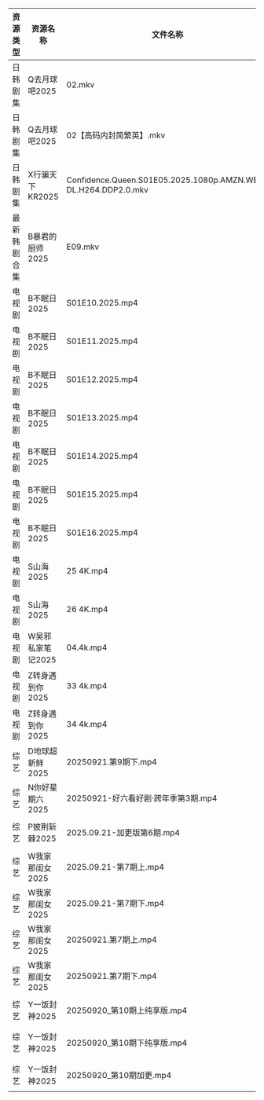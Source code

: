 | 资源类型   | 资源名称        | 文件名称                                                           | 分享链接                                 | 更新时间                |
| ------ | ----------- | -------------------------------------------------------------- | ------------------------------------ | ------------------- |
| 日韩剧集   | Q去月球吧2025   | 02.mkv                                                         | https://pan.quark.cn/s/a1632c441381  | 2025-09-21 16:18:19 |
| 日韩剧集   | Q去月球吧2025   | 02【高码内封简繁英】.mkv                                                | https://pan.quark.cn/s/a1632c441381  | 2025-09-21 16:18:22 |
| 日韩剧集   | X行骗天下KR2025 | Confidence.Queen.S01E05.2025.1080p.AMZN.WEB-DL.H264.DDP2.0.mkv | https://pan.quark.cn/s/463fe5d8abf1  | 2025-09-21 01:22:15 |
| 最新韩剧合集 | B暴君的厨师2025  | E09.mkv                                                        | https://www.alipan.com/s/VeyARgABVY7 | 2025-09-21 09:58:35 |
| 电视剧    | B不眠日2025    | S01E10.2025.mp4                                                | https://www.alipan.com/s/pdo1SVYHJq1 | 2025-09-21 09:58:26 |
| 电视剧    | B不眠日2025    | S01E11.2025.mp4                                                | https://www.alipan.com/s/pdo1SVYHJq1 | 2025-09-21 09:58:26 |
| 电视剧    | B不眠日2025    | S01E12.2025.mp4                                                | https://www.alipan.com/s/pdo1SVYHJq1 | 2025-09-21 15:58:28 |
| 电视剧    | B不眠日2025    | S01E13.2025.mp4                                                | https://www.alipan.com/s/pdo1SVYHJq1 | 2025-09-21 15:58:27 |
| 电视剧    | B不眠日2025    | S01E14.2025.mp4                                                | https://www.alipan.com/s/pdo1SVYHJq1 | 2025-09-21 15:58:27 |
| 电视剧    | B不眠日2025    | S01E15.2025.mp4                                                | https://www.alipan.com/s/pdo1SVYHJq1 | 2025-09-21 15:58:26 |
| 电视剧    | B不眠日2025    | S01E16.2025.mp4                                                | https://www.alipan.com/s/pdo1SVYHJq1 | 2025-09-21 15:58:25 |
| 电视剧    | S山海2025     | 25 4K.mp4                                                      | https://www.alipan.com/s/p8L13GiiEic | 2025-09-21 18:59:03 |
| 电视剧    | S山海2025     | 26 4K.mp4                                                      | https://www.alipan.com/s/p8L13GiiEic | 2025-09-21 18:59:02 |
| 电视剧    | W吴邪私家笔记2025 | 04.4k.mp4                                                      | https://pan.quark.cn/s/05e6a76ecfd0  | 2025-09-21 01:20:38 |
| 电视剧    | Z转身遇到你2025  | 33 4k.mp4                                                      | https://pan.quark.cn/s/3615a2d2ed2f  | 2025-09-21 16:23:43 |
| 电视剧    | Z转身遇到你2025  | 34 4k.mp4                                                      | https://pan.quark.cn/s/3615a2d2ed2f  | 2025-09-21 16:23:47 |
| 综艺     | D地球超新鲜2025  | 20250921.第9期下.mp4                                              | https://pan.quark.cn/s/6d9ff5b2efaa  | 2025-09-21 16:24:44 |
| 综艺     | N你好星期六2025  | 20250921-好六看好剧·跨年季第3期.mp4                                      | https://www.alipan.com/s/g3wrHTFCcWV | 2025-09-21 13:59:33 |
| 综艺     | P披荆斩棘2025   | 2025.09.21-加更版第6期.mp4                                          | https://pan.quark.cn/s/9ae1eb01008d  | 2025-09-21 16:27:17 |
| 综艺     | W我家那闺女2025  | 2025.09.21-第7期上.mp4                                            | https://pan.quark.cn/s/382e9ca0c203  | 2025-09-21 16:28:41 |
| 综艺     | W我家那闺女2025  | 2025.09.21-第7期下.mp4                                            | https://pan.quark.cn/s/382e9ca0c203  | 2025-09-21 16:28:57 |
| 综艺     | W我家那闺女2025  | 20250921.第7期上.mp4                                              | https://pan.quark.cn/s/382e9ca0c203  | 2025-09-21 16:28:48 |
| 综艺     | W我家那闺女2025  | 20250921.第7期下.mp4                                              | https://pan.quark.cn/s/382e9ca0c203  | 2025-09-21 16:28:45 |
| 综艺     | Y一饭封神2025   | 20250920_第10期上纯享版.mp4                                          | https://www.alipan.com/s/w4Qpfj6YdVw | 2025-09-21 09:59:48 |
| 综艺     | Y一饭封神2025   | 20250920_第10期下纯享版.mp4                                          | https://www.alipan.com/s/w4Qpfj6YdVw | 2025-09-21 09:59:48 |
| 综艺     | Y一饭封神2025   | 20250920_第10期加更.mp4                                            | https://www.alipan.com/s/w4Qpfj6YdVw | 2025-09-21 09:59:47 |
